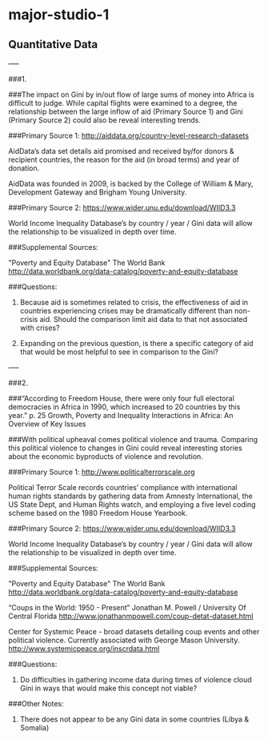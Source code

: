 # major-studio-1

## Quantitative Data

–––

###1.

###The impact on Gini by in/out flow of large sums of money into Africa is difficult to judge. While capital flights were examined to a degree, the relationship between the large inflow of aid (Primary Source 1) and Gini (Primary Source 2) could also be reveal interesting trends.

###Primary Source 1:
http://aiddata.org/country-level-research-datasets

AidData’s data set details aid promised and received by/for donors & recipient countries, the reason for the aid (in broad terms) and year of donation.

AidData was founded in 2009, is backed by the College of William & Mary, Development Gateway and Brigham Young University.

###Primary Source 2:
https://www.wider.unu.edu/download/WIID3.3

World Income Inequality Database’s by country / year / Gini data will allow the relationship to be visualized in depth over time.

###Supplemental Sources:

"Poverty and Equity Database" The World Bank 
http://data.worldbank.org/data-catalog/poverty-and-equity-database

###Questions:
1. Because aid is sometimes related to crisis, the effectiveness of aid in countries experiencing crises may be dramatically different than non-crisis aid. Should the comparison limit aid data to that not associated with crises?

2. Expanding on the previous question, is there a specific category of aid that would be most helpful to see in comparison to the Gini?


–––

###2.

###“According to Freedom House, there were only four full electoral democracies in Africa in 1990, which increased to 20 countries by this year.” 
p. 25 Growth, Poverty and Inequality Interactions in Africa: An Overview of Key Issues

###With political upheaval comes political violence and trauma. Comparing this political violence to changes in Gini could reveal interesting stories about the economic byproducts of violence and revolution.

###Primary Source 1:
http://www.politicalterrorscale.org

Political Terror Scale records countries’ compliance with international human rights standards by gathering data from Amnesty International, the US State Dept, and Human Rights watch, and employing a five level coding scheme based on the 1980 Freedom House Yearbook.

###Primary Source 2:
https://www.wider.unu.edu/download/WIID3.3

World Income Inequality Database’s by country / year / Gini data will allow the relationship to be visualized in depth over time.

###Supplemental Sources:

"Poverty and Equity Database" The World Bank 
http://data.worldbank.org/data-catalog/poverty-and-equity-database

“Coups in the World: 1950 - Present” Jonathan M. Powell  / University Of Central Florida
 http://www.jonathanmpowell.com/coup-detat-dataset.html

Center for Systemic Peace - broad datasets detailing coup events and other political violence.
Currently associated with George Mason University.
http://www.systemicpeace.org/inscrdata.html

###Questions:
1. Do difficulties in gathering income data during times of violence cloud Gini in ways that would make this concept not viable?


###Other Notes:
1. There does not appear to be any Gini data in some countries (Libya & Somalia)